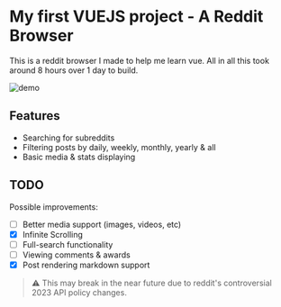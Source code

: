 # My first VUEJS project - A Reddit Browser

This is a reddit browser I made to help me learn vue. All in all this took around 8 hours over 1 day to build.

![demo](https://cdn.discordapp.com/attachments/1119374088574611588/1119374115325882601/reddit-browser-demo.gif)

## Features

-   Searching for subreddits
-   Filtering posts by daily, weekly, monthly, yearly & all
-   Basic media & stats displaying

## TODO

Possible improvements:

-   [ ] Better media support (images, videos, etc)
-   [x] Infinite Scrolling
-   [ ] Full-search functionality
-   [ ] Viewing comments & awards
-   [x] Post rendering markdown support

> ⚠ This may break in the near future due to reddit's controversial 2023 API policy changes.
